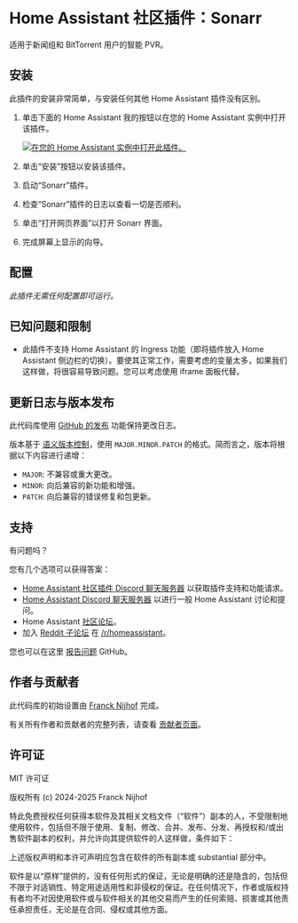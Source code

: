 # Home Assistant 社区插件：Sonarr

适用于新闻组和 BitTorrent 用户的智能 PVR。

## 安装

此插件的安装非常简单，与安装任何其他 Home Assistant 插件没有区别。

1. 单击下面的 Home Assistant 我的按钮以在您的 Home Assistant 实例中打开该插件。

   [![在您的 Home Assistant 实例中打开此插件。][addon-badge]][addon]

1. 单击“安装”按钮以安装该插件。
1. 启动“Sonarr”插件。
1. 检查“Sonarr”插件的日志以查看一切是否顺利。
1. 单击“打开网页界面”以打开 Sonarr 界面。
1. 完成屏幕上显示的向导。

## 配置

_此插件无需任何配置即可运行。_

## 已知问题和限制

- 此插件不支持 Home Assistant 的 Ingress 功能（即将插件放入 Home Assistant 侧边栏的切换）。要使其正常工作，需要考虑的变量太多，如果我们这样做，将很容易导致问题。您可以考虑使用 iframe 面板代替。

## 更新日志与版本发布

此代码库使用 [GitHub 的发布][releases] 功能保持更改日志。

版本基于 [语义版本控制][semver]，使用 `MAJOR.MINOR.PATCH` 的格式。简而言之，版本将根据以下内容进行递增：

- `MAJOR`: 不兼容或重大更改。
- `MINOR`: 向后兼容的新功能和增强。
- `PATCH`: 向后兼容的错误修复和包更新。

## 支持

有问题吗？

您有几个选项可以获得答案：

- [Home Assistant 社区插件 Discord 聊天服务器][discord] 以获取插件支持和功能请求。
- [Home Assistant Discord 聊天服务器][discord-ha] 以进行一般 Home Assistant 讨论和提问。
- Home Assistant [社区论坛][forum]。
- 加入 [Reddit 子论坛][reddit] 在 [/r/homeassistant][reddit]。

您也可以在这里 [报告问题][issue] GitHub。

## 作者与贡献者

此代码库的初始设置由 [Franck Nijhof][frenck] 完成。

有关所有作者和贡献者的完整列表，请查看 [贡献者页面][contributors]。

## 许可证

MIT 许可证

版权所有 (c) 2024-2025 Franck Nijhof

特此免费授权任何获得本软件及其相关文档文件（“软件”）副本的人，不受限制地使用软件，包括但不限于使用、复制、修改、合并、发布、分发、再授权和/或出售软件副本的权利，并允许向其提供软件的人这样做，条件如下：

上述版权声明和本许可声明应包含在软件的所有副本或 substantial 部分中。

软件是以“原样”提供的，没有任何形式的保证，无论是明确的还是隐含的，包括但不限于对适销性、特定用途适用性和非侵权的保证。在任何情况下，作者或版权持有者均不对因使用软件或与软件相关的其他交易而产生的任何索赔、损害或其他责任承担责任，无论是在合同、侵权或其他方面。

[addon-badge]: https://my.home-assistant.io/badges/supervisor_addon.svg
[addon]: https://my.home-assistant.io/redirect/supervisor_addon/?addon=a0d7b954_sonarr&repository_url=https%3A%2F%2Fgithub.com%2Fhassio-addons%2Frepository
[contributors]: https://github.com/hassio-addons/addon-sonarr/graphs/contributors
[discord-ha]: https://discord.gg/c5DvZ4e
[discord]: https://discord.me/hassioaddons
[forum]: https://community.home-assistant.io/t/?u=frenck
[frenck]: https://github.com/frenck
[issue]: https://github.com/hassio-addons/addon-sonarr/issues
[reddit]: https://reddit.com/r/homeassistant
[releases]: https://github.com/hassio-addons/addon-sonarr/releases
[semver]: http://semver.org/spec/v2.0.0.html